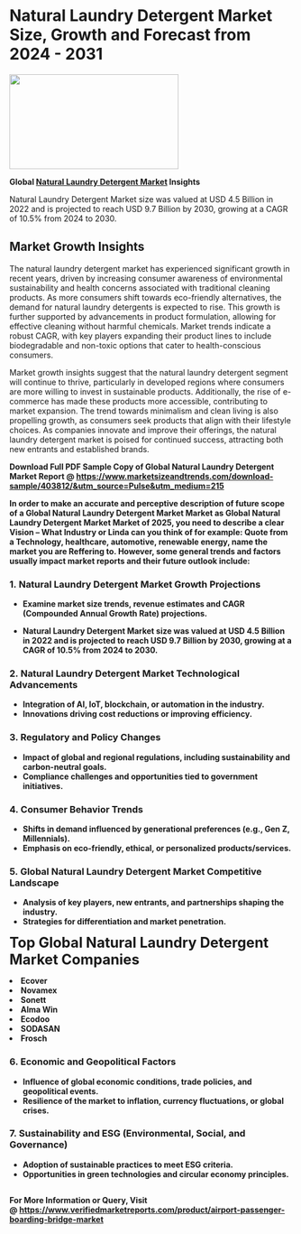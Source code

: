 <H1>Natural Laundry Detergent Market Size, Growth and Forecast from 2024 - 2031</H1><img class="aligncenter size-medium wp-image-584254" src="https://thirdeyenews.in/wp-content/uploads/2024/09/Global-Market-Research-300x168.jpeg" alt="" width="300" height="168" /><p><strong>Global&nbsp;<a href="https://www.marketsizeandtrends.com/download-sample/403812/&amp;utm_source=Pulse&amp;utm_medium=215">Natural Laundry Detergent Market</a> Insights</strong></p><p>Natural Laundry Detergent Market size was valued at USD 4.5 Billion in 2022 and is projected to reach USD 9.7 Billion by 2030, growing at a CAGR of 10.5% from 2024 to 2030.</p><p><h2>Market Growth Insights</h2> <p>The natural laundry detergent market has experienced significant growth in recent years, driven by increasing consumer awareness of environmental sustainability and health concerns associated with traditional cleaning products. As more consumers shift towards eco-friendly alternatives, the demand for natural laundry detergents is expected to rise. This growth is further supported by advancements in product formulation, allowing for effective cleaning without harmful chemicals. Market trends indicate a robust CAGR, with key players expanding their product lines to include biodegradable and non-toxic options that cater to health-conscious consumers.</p> <p><strong></strong></p> <p>Market growth insights suggest that the natural laundry detergent segment will continue to thrive, particularly in developed regions where consumers are more willing to invest in sustainable products. Additionally, the rise of e-commerce has made these products more accessible, contributing to market expansion. The trend towards minimalism and clean living is also propelling growth, as consumers seek products that align with their lifestyle choices. As companies innovate and improve their offerings, the natural laundry detergent market is poised for continued success, attracting both new entrants and established brands.</p> <p><strong></p><p><span class=""><strong>Download Full PDF Sample Copy of Global Natural Laundry Detergent Market Report</strong> @ <a href="https://www.marketsizeandtrends.com/download-sample/403812/&amp;utm_source=Pulse&amp;utm_medium=215" target="_blank">https://www.marketsizeandtrends.com/download-sample/403812/&amp;utm_source=Pulse&amp;utm_medium=215</a></span></p><p>In order to make an accurate and perceptive description of future scope of a Global&nbsp;Natural Laundry Detergent Market Market as Global&nbsp;Natural Laundry Detergent Market Market of 2025, you need to describe a clear Vision &ndash; What Industry or Linda can you think of for example: Quote from a Technology, healthcare, automotive, renewable energy, name the market you are Reffering to. However, some general trends and factors usually impact market reports and their future outlook include:</p><h3>1.&nbsp;<strong>Natural Laundry Detergent Market Growth Projections</strong></h3><ul><li>Examine market size trends, revenue estimates and CAGR (Compounded Annual Growth Rate) projections.</li><li><p>Natural Laundry Detergent Market size was valued at USD 4.5 Billion in 2022 and is projected to reach USD 9.7 Billion by 2030, growing at a CAGR of 10.5% from 2024 to 2030.</p></li></ul><h3>2.&nbsp;<strong>Natural Laundry Detergent Market Technological Advancements</strong></h3><ul><li>Integration of AI, IoT, blockchain, or automation in the industry.</li><li>Innovations driving cost reductions or improving efficiency.</li></ul><h3>3.&nbsp;<strong>Regulatory and Policy Changes</strong></h3><ul><li>Impact of global and regional regulations, including sustainability and carbon-neutral goals.</li><li>Compliance challenges and opportunities tied to government initiatives.</li></ul><h3>4.&nbsp;<strong>Consumer Behavior Trends</strong></h3><ul><li>Shifts in demand influenced by generational preferences (e.g., Gen Z, Millennials).</li><li>Emphasis on eco-friendly, ethical, or personalized products/services.</li></ul><h3>5.&nbsp;<strong>Global Natural Laundry Detergent Market Competitive Landscape</strong></h3><ul><li>Analysis of key players, new entrants, and partnerships shaping the industry.</li><li>Strategies for differentiation and market penetration.</li></ul><p data-pm-slice="1 1 []"><span style="color: inherit; font-family: inherit; font-size: 25px;">Top Global Natural Laundry Detergent Market Companies</span></p><div class="" data-test-id=""><p><li>Ecover</li><li> Novamex</li><li> Sonett</li><li> Alma Win</li><li> Ecodoo</li><li> SODASAN</li><li> Frosch</li></p></div><h3>6.&nbsp;<strong>Economic and Geopolitical Factors</strong></h3><ul><li>Influence of global economic conditions, trade policies, and geopolitical events.</li><li>Resilience of the market to inflation, currency fluctuations, or global crises.</li></ul><h3>7.&nbsp;<strong>Sustainability and ESG (Environmental, Social, and Governance)</strong></h3><ul><li>Adoption of sustainable practices to meet ESG criteria.</li><li>Opportunities in green technologies and circular economy principles.</li></ul><h2><strong style="font-size: 14px;">For More Information or Query, Visit @&nbsp;</strong><a style="background-color: #ffffff; font-size: 14px;" href="https://www.marketsizeandtrends.com/report/natural-laundry-detergent-market/" target="_blank">https://www.verifiedmarketreports.com/product/airport-passenger-boarding-bridge-market</a></h2>
